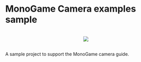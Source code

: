 # MonoGame Camera examples sample

<p align="center">
<br/>
  <img src="https://raw.githubusercontent.com/Mono-Game/MonoGame.Logo/master/FullColorOnLight/HorizontalLogo_128px.png"/>
<br/>
<br/>
</p>

A sample project to support the MonoGame camera guide.
